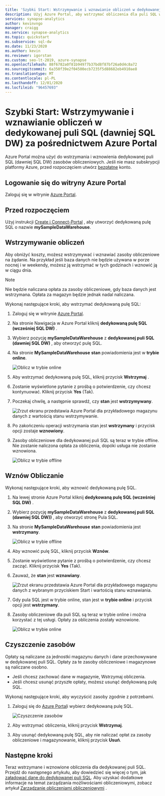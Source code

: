 ```yaml
---
title: 'Szybki Start: Wstrzymywanie i wznawianie obliczeń w dedykowanej puli SQL (dawniej SQL DW) za pośrednictwem Azure Portal'
description: Użyj Azure Portal, aby wstrzymać obliczenia dla puli SQL w celu oszczędności kosztów. Wznów obliczanie, gdy wszystko jest gotowe do korzystania z magazynu danych.
services: synapse-analytics
author: kevinvngo
manager: craigg
ms.service: synapse-analytics
ms.topic: quickstart
ms.subservice: sql-dw
ms.date: 11/23/2020
ms.author: kevin
ms.reviewer: igorstan
ms.custom: seo-lt-2019, azure-synapse
ms.openlocfilehash: 88f6782a0f81b94977b37bd8f87bf26a0d4c8a72
ms.sourcegitcommit: 6a350f39e2f04500ecb7235f5d88682eb4910ae8
ms.translationtype: MT
ms.contentlocale: pl-PL
ms.lasthandoff: 12/01/2020
ms.locfileid: "96457693"
---
```

# <a name="quickstart-pause-and-resume-compute-in-dedicated-sql-pool-formerly-sql-dw-via-the-azure-portal"></a>Szybki Start: Wstrzymywanie i wznawianie obliczeń w dedykowanej puli SQL (dawniej SQL DW) za pośrednictwem Azure Portal

Azure Portal można użyć do wstrzymania i wznowienia dedykowanej puli SQL (dawniej SQL DW) zasobów obliczeniowych. Jeśli nie masz subskrypcji platformy Azure, przed rozpoczęciem utwórz [bezpłatne](https://azure.microsoft.com/free/) konto.

## <a name="sign-in-to-the-azure-portal"></a>Logowanie się do witryny Azure Portal

Zaloguj się w witrynie [Azure Portal](https://portal.azure.com/).

## <a name="before-you-begin"></a>Przed rozpoczęciem

Użyj instrukcji [Create i Connect-Portal](../quickstart-create-sql-pool-portal.md) , aby utworzyć dedykowaną pulę SQL o nazwie **mySampleDataWarehouse**. 

## <a name="pause-compute"></a>Wstrzymywanie obliczeń

Aby obniżyć koszty, możesz wstrzymywać i wznawiać zasoby obliczeniowe na żądanie. Na przykład jeśli baza danych nie będzie używana w porze nocnej i w weekendy, możesz ją wstrzymać w tych godzinach i wznowić ją w ciągu dnia.
 
>[!NOTE]
>Nie będzie naliczana opłata za zasoby obliczeniowe, gdy baza danych jest wstrzymana. Opłata za magazyn będzie jednak nadal naliczana. 

Wykonaj następujące kroki, aby wstrzymać dedykowaną pulę SQL:

1. Zaloguj się w witrynie [Azure Portal](https://portal.azure.com/).
2. Na stronie Nawigacja w Azure Portal kliknij **dedykowaną pulę SQL (wcześniej SQL DW)** .
2. Wybierz pozycję **mySampleDataWarehouse** z **dedykowanej puli SQL (dawniej SQL DW)** , aby otworzyć pulę SQL. 
3. Na stronie **MySampleDataWarehouse** **stan** powiadomienia jest w **trybie online**.

    ![Oblicz w trybie online](././media/pause-and-resume-compute-portal/compute-online.png)

4. Aby wstrzymać dedykowaną pulę SQL, kliknij przycisk **Wstrzymaj** . 
5. Zostanie wyświetlone pytanie z prośbą o potwierdzenie, czy chcesz kontynuować. Kliknij przycisk **Yes** (Tak).
6. Poczekaj chwilę, a następnie sprawdź, czy **stan** jest **wstrzymywany**.

    ![Zrzut ekranu przedstawia Azure Portal dla przykładowego magazynu danych z wartością stanu wstrzymywanie.](./media/pause-and-resume-compute-portal/pausing.png)

7. Po zakończeniu operacji wstrzymania stan jest **wstrzymany** i przycisk opcji zostaje **wznowiony**.
8. Zasoby obliczeniowe dla dedykowanej puli SQL są teraz w trybie offline. Nie zostanie naliczona opłata za obliczenia, dopóki usługa nie zostanie wznowiona.

    ![Oblicz w trybie offline](././media/pause-and-resume-compute-portal/compute-offline.png)


## <a name="resume-compute"></a>Wznów Obliczanie

Wykonaj następujące kroki, aby wznowić dedykowaną pulę SQL.

1. Na lewej stronie Azure Portal kliknij **dedykowaną pulę SQL (wcześniej SQL DW)** .
2. Wybierz pozycję **mySampleDataWarehouse** z **dedykowanej puli SQL (dawniej SQL DW))** , aby otworzyć stronę Pula SQL. 
3. Na stronie **MySampleDataWarehouse** **stan** powiadomienia jest **wstrzymany**.

    ![Oblicz w trybie offline](././media/pause-and-resume-compute-portal/compute-offline.png)

1. Aby wznowić pulę SQL, kliknij przycisk **Wznów**. 
1. Zostanie wyświetlone pytanie z prośbą o potwierdzenie, czy chcesz zacząć. Kliknij przycisk **Yes** (Tak).
1. Zauważ, że **stan** jest **wznawiany**.

    ![Zrzut ekranu przedstawia Azure Portal dla przykładowego magazynu danych z wybranym przyciskiem Start i wartością stanu wznawiania.](./media/pause-and-resume-compute-portal/resuming.png)

1. Gdy pula SQL jest w trybie online, stan jest w **trybie online** i przycisk opcji jest **wstrzymany**.
1. Zasoby obliczeniowe dla puli SQL są teraz w trybie online i można korzystać z tej usługi. Opłaty za obliczenia zostały wznowione.

    ![Oblicz w trybie online](././media/pause-and-resume-compute-portal/compute-online.png)

## <a name="clean-up-resources"></a>Czyszczenie zasobów

Opłaty są naliczane za jednostki magazynu danych i dane przechowywane w dedykowanej puli SQL. Opłaty za te zasoby obliczeniowe i magazynowe są naliczane osobno. 

- Jeśli chcesz zachować dane w magazynie, Wstrzymaj obliczenia.
- Jeśli chcesz usunąć przyszłe opłaty, możesz usunąć dedykowaną pulę SQL. 

Wykonaj następujące kroki, aby wyczyścić zasoby zgodnie z potrzebami.

1. Zaloguj się do [Azure Portal](https://portal.azure.com)i wybierz dedykowaną pulę SQL.

    ![Czyszczenie zasobów](./media/pause-and-resume-compute-portal/clean-up-resources.png)

1. Aby wstrzymać obliczenia, kliknij przycisk **Wstrzymaj**. 

1. Aby usunąć dedykowaną pulę SQL, aby nie naliczać opłat za zasoby obliczeniowe i magazynowanie, kliknij przycisk **Usuń**.



## <a name="next-steps"></a>Następne kroki

Teraz wstrzymane i wznowione obliczenia dla dedykowanej puli SQL. Przejdź do następnego artykułu, aby dowiedzieć się więcej o tym, jak [załadować dane do dedykowanej puli SQL](load-data-from-azure-blob-storage-using-polybase.md). Aby uzyskać dodatkowe informacje na temat zarządzania możliwościami obliczeniowymi, zobacz artykuł [Zarządzanie obliczeniami obliczeniowymi](sql-data-warehouse-manage-compute-overview.md) . 

